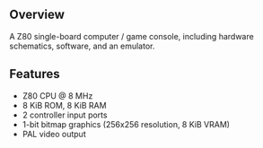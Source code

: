 ## Overview

A Z80 single-board computer / game console, including hardware schematics, software, and an emulator.

## Features

* Z80 CPU @ 8 MHz
* 8 KiB ROM, 8 KiB RAM
* 2 controller input ports
* 1-bit bitmap graphics (256x256 resolution, 8 KiB VRAM)
* PAL video output
